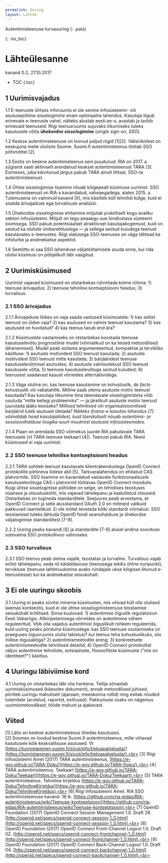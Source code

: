 ```yaml
---
permalink: Uuring
layout: Lihtne
---
```


Autentimisteenuse turvauuring
{: .pais}

{: .no_toc}

# Lähteülesanne

kavand 0.2, 27.10.2017

- TOC
{:toc}

## 1 Uurimisvajadus

1.1 E-teenuste ühtses inforuumis ei ole senine infosüsteemi- või asutusepõhine sisselogimine enam optimaalne lahendus. Kasutaja liigub erinevate e-teenuste vahel, näiteks alustab eesti.ee-s, avastab ja tarbib erinevaid teenuseid. Riigi teenusruumis sujuvaks liikumiseks tuleks kasutusele võtta ***ühekordne sisselogimine*** (_single sign-on, SSO_).

1.2 Keskse autentimisteenuse on loonud paljud riigid [1][2]. Välisriikidest on eeskujuna meile olulisim Soome. Suomi.fi autentimisteenus töötab SSO põhimõttel [2].

1.3 Eestis on keskne autentimisteenus seni puudunud. RIA on 2017. a sügisest saati aktiivselt arendanud keskset autentimisteenust TARA [3]. Esimeses, juba käivitunud järgus pakub TARA ainult lihtsat, SSO-ta autentimisteenust.

1.4 Ühtse sisselogimise lisamine nõuab kõigepealt küsimuse uurimist. SSO autentimisteenust on RIA-s kavandatud, vaheaegadega, alates 2015. a. Tulemusena on valminud kavand [6], mis käsitleb küll tehnilist külge, kuid ei sisalda ärivajaduse ega turvalisuse analüüsi.

1.5 Ühekordse sisselogimise ehitamine mõjutab praktiliselt kogu avaliku sektori infosüsteemi. Mõjult on tegu peaaegu uue kindlustava süsteemi loomisega. SSO pakub potentsiaalset atraktiivset kasutajakogemust, kuid on seotud ka oluliste ümberehitustega &mdash; ja sellega seotud kuludega teenust kasutavates e-teenustes. Riigi ulatusega SSO-teenuses on väga tähtsad ka infoturbe ja andmekaitse aspektid.

1.6 Seetõttu ei saa SSO lahenduse väljatöötamisele asuda enne, kui rida olulisi küsimusi on põhjalikult läbi vaagitud.

## 2 Uurimisküsimused

Uurimist vajavad küsimused on otstarbekas rühmitada kolme rühma: 1) teenuse ärivajadus; 2) teenuse tehnilise kontseptsiooni headus; 3) turvalisus.

### 2.1 SSO ärivajadus

2.1.1 Ärivajaduse lõikes on vaja saada vastused küsimustele: 1) kas sellist teenust on üldse vaja? 2) kas asutused on valmis teenust kasutama? 3) kas asutused on huvitatud? 4) kas teenus tasub end ära?

2.1.2 Küsimustele vastamiseks on otstarbekas koostada teenuse kasutuselevõtu prognostiline mudel (võimalikud on ka teised metoodilised lähenemised). Mudel peab esitama argumenteeritud, kompaktse ja tervikliku käsitluse: 1) asutuste motiividest SSO teenust kasutada; 2) asutuste motiividest SSO teenust mitte kasutada; 3) barjääridest teenuse kasutuselevõtmisel asutustes; 4) asutuste valmisolekust SSO teenust kasutusele võtta; 5)  teenuse kasutuselevõtuga seotud kuludest; 6) teenusest saadavast kasust võrreldes alternatiividega.

2.1.3 Väga oluline on, kas teenuse kasutamine on kohustuslik, _de facto_ kohustuslik või vabatahtlik. Milline saab olema asutuste motiiv teenust kasutada? Kas kasutaja liikumine ilma täiendavate sisselogimisteta võib osutuda "mitte kellegi probleemiks" &mdash; ja järelikult asutuste motiiv teenust juurutada jääks kesiseks? Millised tehnilised või organisatsioonilised barjäärid tuleb asutusel ületada? _Näiteks iframe-e kasutav lahendus [7] võimaldab head kasutajaliidest, kuid tõenäoliselt nõuab autentimis- ja sessioonihalduse loogika suurt muutmist asutuste infosüsteemides._

2.1.4 Plaan on arendada SSO võimekus juurde RIA pakutavale TARA teenusele (vt TARA teenuse teekaart [4]). Teenust pakub RIA. Need küsimused ei vaja uurimist.

### 2.2 SSO teenuse tehnilise kontseptsiooni headus

2.2.1 TARA suhtleb teenust kasutavate klientrakendustega OpenID Connect protokollile põhineva liidese abil [5]. Tarkvaralahendus on ehitatud CAS platvormile. SSO lisamine on kavandatud vastavate funktsionaalsuste kasutuselevõtuga CAS-i platvormil töötavas OpenID Connect moodulis. Kuigi ühtse sisselogimise põhiidee on selge, on tehnilises teostuses nüansse ja otsustuskohti, mis vajavad tähelepanu ja kaalutletud otsuseid. Otstarbekas on tugineda standarditele. Seejuures peab arvestama, et OpenID Connect ja selle alusstandard OAuth 2.0 on mitmeid valikuid pakkuvad raamistikud. Ei ole mõtet teostada kõiki standardi võimalusi. SSO teostamisel tuleks lähtuda OpenID fondi seansihalduse ja ühekordse väljalogimise standarditest [7-9].

2.2.2 Uuring peaks kavandi [6] ja standardite [7-9] alusel andma soovituse sobivaima SSO protokollivoo valimiseks.

### 2.3 SSO turvalisus

2.3.1 SSO teenus peab olema vajalik, teostatav ja turvaline. Turvalisus vajab erilist tähelepanu, seda nii käideldavuse (teenusega tekiks ühtne nuripunkt), tervikluse (teenuse lahtimuukimine avaks ründajale ukse kõigisse liitunud e-teenustesse) kui ka andmekaitse seisukohalt.

## 3 Ei ole uuringu skoobis

3.1 Uuring ei peaks süvitsi minema küsimustes, mis võivad küll olla olulised laiemas kontekstis, kuid ei ole ühtse sisselogimisteenuse teostamise seisukohalt kriitilised. Sinna kuuluvad: 1) autentimise õiguslik regulatsioon Eesti Vabariigis. Allkirjastamisega võrreldes on autentimine vähem reguleeritud. Võib olla vajadus autentimist õiguslikult rohkem reguleerida, kuid uuring peaks piirduma küsimustega: kas SSO teenuse osutamiseks on praeguses õigusruumis olulisi takistusi? kui teenus teha kohustuslikuks, siis millise õigusaktiga? 2) autentimismeetodite areng; 3)  konkreetsete autentimismeetodite tehnilised detailid; 4) OpenID Connect protokollist väljuv autentimise tehniliste, sotsiaalsete, filosoofiliste küsimuste ("mis on identiteet?") käsitlus.

## 4 Uuringu läbiviimise kord

4.1 Uuring on otstarbekas läbi viia hankena. Tellija sõnastab uurimisküsimused (käesolev dokument), annab metoodilised juhised, piiritleb uuringu mahuliselt (ajaraam, meeskonna rollid) ning esitab nõuded tulemitele (arutelud, raportid, esitlused). Pakkumuse osaks on nägemus uurimismetoodikast, tööde mahust ja ajakavast. 

## Viited

[1] Lätis on keskne autentimisteenus tihedas kasutuses.<br>
[2] Soomes on loodud keskne Suomi.fi autentimisteenus, mille võtavad kasutusele kõik keskvalitsuse asutused. Vt [https://tunnistaminen.suomi.fi/sivut/info/tietoapalvelusta/](https://tunnistaminen.suomi.fi/sivut/info/tietoapalvelusta/).<br>
[3] Riigi Infosüsteemi Amet (2017) TARA autentimisteenus, [https://e-gov.github.io/TARA-Doku/](https://e-gov.github.io/TARA-Doku/).<br>
[4] TARA autentimisteenus. Teekaart [https://e-gov.github.io/TARA-Doku/Teekaart](https://e-gov.github.io/TARA-Doku/Teekaart).<br>
[5] TARA autentimisteenus. Tehniline kirjeldus [https://e-gov.github.io/TARA-Doku/TehnilineKirjeldus](https://e-gov.github.io/TARA-Doku/TehnilineKirjeldus).<br>
[6] Riigi Infosüsteemi Amet. RIA SSO autentimisteenuse kavand. 18 lk. [https://github.com/ria-eidas/RIA-autentimisteenus/wiki/Teenuse-kontseptsioon](https://github.com/ria-eidas/RIA-autentimisteenus/wiki/Teenuse-kontseptsioon).<br>
[7] OpenID Foundation (2017) OpenID Connect Session Management 1.0. Draft 28. [http://openid.net/specs/openid-connect-session-1_0.html](http://openid.net/specs/openid-connect-session-1_0.html).<br>
[8] OpenID Foundation (2017) OpenID Connect Front-Channel Logout 1.0. Draft 02. 
[http://openid.net/specs/openid-connect-frontchannel-1_0.html](http://openid.net/specs/openid-connect-frontchannel-1_0.html).<br>
[9] OpenID Foundation (2017) OpenID Connect Back-Channel Logout 1.0. Draft 04. [http://openid.net/specs/openid-connect-backchannel-1_0.html](http://openid.net/specs/openid-connect-backchannel-1_0.html).<br>
